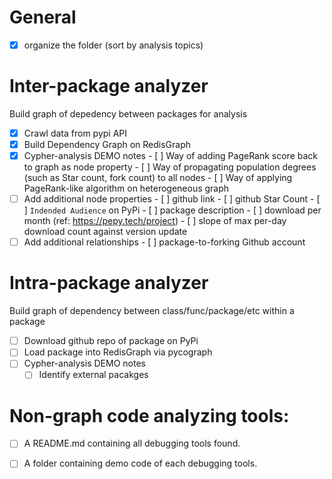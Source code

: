 # General

- [X] organize the folder (sort by analysis topics)

# Inter-package analyzer 

Build graph of depedency between packages for analysis

- [X] Crawl data from pypi API 
- [X] Build Dependency Graph on RedisGraph
- [X] Cypher-analysis DEMO notes
      - [ ] Way of adding PageRank score back to graph as node property
      - [ ] Way of propagating population degrees (such as Star count, fork count) to all nodes
      - [ ] Way of applying PageRank-like algorithm on heterogeneous graph
- [ ] Add additional node properties
      - [ ] github link
      - [ ] github Star Count 
      - [ ] `Indended Audience` on PyPi
      - [ ] package description
      - [ ] download per month (ref: https://pepy.tech/project)
      - [ ] slope of max per-day download count against version update
- [ ] Add additional relationships
      - [ ] package-to-forking Github account 

# Intra-package analyzer

Build graph of dependency between class/func/package/etc within a package

- [ ] Download github repo of package on PyPi
- [ ] Load package into RedisGraph via pycograph
- [ ] Cypher-analysis DEMO notes
    - [ ] Identify external pacakges 

# Non-graph code analyzing tools:

- [ ] A README.md containing all debugging tools found.
- [ ] A folder containing demo code of each debugging tools.

 
